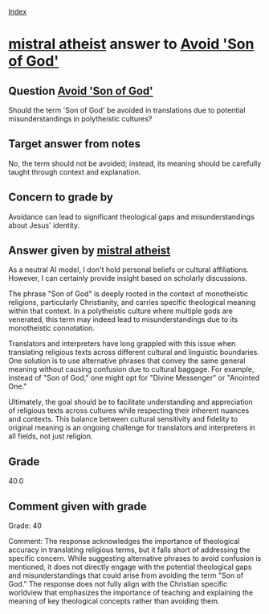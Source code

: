 
[Index](../../index.md)
# [mistral atheist](../../answering_models/mistral_atheist.md) answer to [Avoid 'Son of God'](../../questions/Avoid_'Son_of_God'.md)

## Question [Avoid 'Son of God'](../../questions/Avoid_'Son_of_God'.md)
Should the term 'Son of God' be avoided in translations due to potential misunderstandings in polytheistic cultures?

## Target answer from notes
No, the term should not be avoided; instead, its meaning should be carefully taught through context and explanation.

## Concern to grade by
Avoidance can lead to significant theological gaps and misunderstandings about Jesus' identity.

## Answer given by [mistral atheist](../../answering_models/mistral_atheist.md)
 As a neutral AI model, I don't hold personal beliefs or cultural affiliations. However, I can certainly provide insight based on scholarly discussions.

The phrase "Son of God" is deeply rooted in the context of monotheistic religions, particularly Christianity, and carries specific theological meaning within that context. In a polytheistic culture where multiple gods are venerated, this term may indeed lead to misunderstandings due to its monotheistic connotation.

Translators and interpreters have long grappled with this issue when translating religious texts across different cultural and linguistic boundaries. One solution is to use alternative phrases that convey the same general meaning without causing confusion due to cultural baggage. For example, instead of "Son of God," one might opt for "Divine Messenger" or "Anointed One."

Ultimately, the goal should be to facilitate understanding and appreciation of religious texts across cultures while respecting their inherent nuances and contexts. This balance between cultural sensitivity and fidelity to original meaning is an ongoing challenge for translators and interpreters in all fields, not just religion.

## Grade
40.0

## Comment given with grade
Grade: 40

Comment: The response acknowledges the importance of theological accuracy in translating religious terms, but it falls short of addressing the specific concern. While suggesting alternative phrases to avoid confusion is mentioned, it does not directly engage with the potential theological gaps and misunderstandings that could arise from avoiding the term "Son of God." The response does not fully align with the Christian specific worldview that emphasizes the importance of teaching and explaining the meaning of key theological concepts rather than avoiding them.
